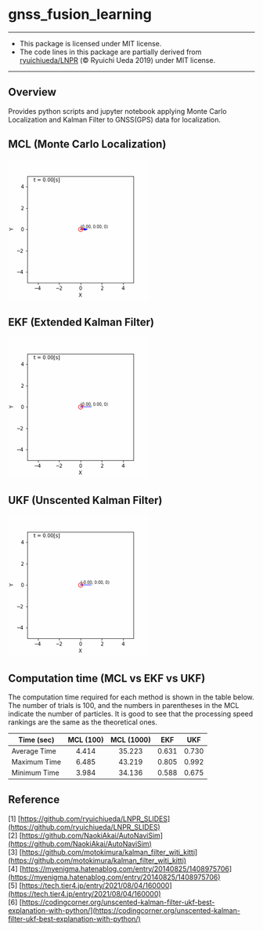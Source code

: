 # gnss_fusion_learning

---
* This package is licensed under MIT license.
* The code lines in this package are partially derived from [ryuichiueda/LNPR](https://github.com/ryuichiueda/LNPR) (© Ryuichi Ueda 2019) under MIT license.
---

## Overview
Provides python scripts and jupyter notebook applying Monte Carlo Localization and Kalman Filter to GNSS(GPS) data for localization.   

## MCL (Monte Carlo Localization)

<img src="./media/mcl_result.gif">

## EKF (Extended Kalman Filter)

<img src="./media/kf_result.gif">

## UKF (Unscented Kalman Filter)

<img src="./media/ukf_result.gif">

## Computation time (MCL vs EKF vs UKF)
The computation time required for each method is shown in the table below. The number of trials is 100, and the numbers in parentheses in the MCL indicate the number of particles. It is good to see that the processing speed rankings are the same as the theoretical ones.

| Time (sec)    | MCL (100) | MCL (1000) |  EKF  |  UKF  | 
| ------------- | :-------: | :--------: | :---: | :---: | 
| Average Time  |   4.414   |   35.223   | 0.631 | 0.730 | 
| Maximum Time  |   6.485   |   43.219   | 0.805 | 0.992 | 
| Minimum Time  |   3.984   |   34.136   | 0.588 | 0.675 | 

## Reference
[1] [https://github.com/ryuichiueda/LNPR_SLIDES](https://github.com/ryuichiueda/LNPR_SLIDES)   
[2] [https://github.com/NaokiAkai/AutoNaviSim](https://github.com/NaokiAkai/AutoNaviSim)   
[3] [https://github.com/motokimura/kalman_filter_witi_kitti](https://github.com/motokimura/kalman_filter_witi_kitti)   
[4] [https://myenigma.hatenablog.com/entry/20140825/1408975706](https://myenigma.hatenablog.com/entry/20140825/1408975706)  
[5] [https://tech.tier4.jp/entry/2021/08/04/160000](https://tech.tier4.jp/entry/2021/08/04/160000)  
[6] [https://codingcorner.org/unscented-kalman-filter-ukf-best-explanation-with-python/](https://codingcorner.org/unscented-kalman-filter-ukf-best-explanation-with-python/)